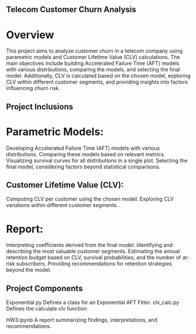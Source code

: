 ## Telecom Customer Churn Analysis

# Overview

This project aims to analyze customer churn in a telecom company using parametric models and Customer Lifetime Value (CLV) calculations. The main objectives include building Accelerated Failure Time (AFT) models with various distributions, comparing the models, and selecting the final model. Additionally, CLV is calculated based on the chosen model, exploring CLV within different customer segments, and providing insights into factors influencing churn risk.

## Project Inclusions

# Parametric Models:

Developing Accelerated Failure Time (AFT) models with various distributions.
Comparing these models based on relevant metrics.
Visualizing survival curves for all distributions in a single plot.
Selecting the final model, considering factors beyond statistical comparisons.

## Customer Lifetime Value (CLV):

Computing CLV per customer using the chosen model.
Exploring CLV variations within different customer segments..

# Report:

Interpreting coefficients derived from the final model.
Identifying and describing the most valuable customer segments.
Estimating the annual retention budget based on CLV, survival probabilities, and the number of at-risk subscribers.
Providing recommendations for retention strategies beyond the model.

## Project Components

Exponential.py
Defines a class for an Exponential AFT Fitter.
clv_calc.py
Defines the calculate clv function

HW3.ipynb
A report summarizing findings, interpretations, and recommendations.
